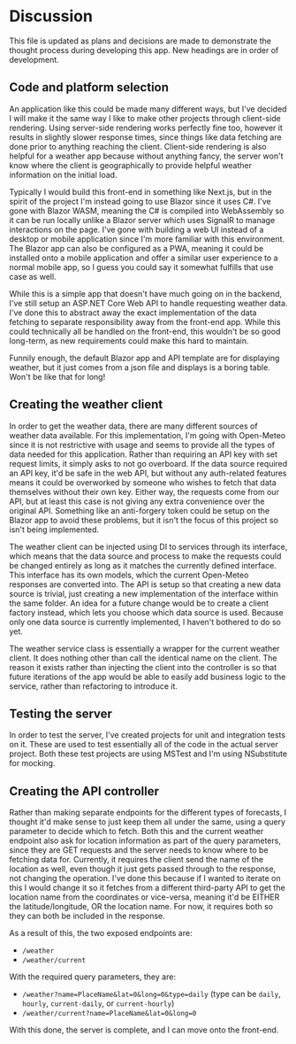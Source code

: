 # Discussion

This file is updated as plans and decisions are made to demonstrate the thought process during developing this app. New headings are in order of development.

## Code and platform selection

An application like this could be made many different ways, but I've decided I will make it the same way I like to make other projects through client-side rendering. Using server-side rendering works perfectly fine too, however it results in slightly slower response times, since things like data fetching are done prior to anything reaching the client. Client-side rendering is also helpful for a weather app because without anything fancy, the server won't know where the client is geographically to provide helpful weather information on the initial load.

Typically I would build this front-end in something like Next.js, but in the spirit of the project I'm instead going to use Blazor since it uses C#. I've gone with Blazor WASM, meaning the C# is compiled into WebAssembly so it can be run locally unlike a Blazor server which uses SignalR to manage interactions on the page. I've gone with building a web UI instead of a desktop or mobile application since I'm more familiar with this environment. The Blazor app can also be configured as a PWA, meaning it could be installed onto a mobile application and offer a similar user experience to a normal mobile app, so I guess you could say it somewhat fulfills that use case as well.

While this is a simple app that doesn't have much going on in the backend, I've still setup an ASP.NET Core Web API to handle requesting weather data. I've done this to abstract away the exact implementation of the data fetching to separate responsibility away from the front-end app. While this could technically all be handled on the front-end, this wouldn't be so good long-term, as new requirements could make this hard to maintain. 

Funnily enough, the default Blazor app and API template are for displaying weather, but it just comes from a json file and displays is a boring table. Won't be like that for long!

## Creating the weather client

In order to get the weather data, there are many different sources of weather data available. For this implementation, I'm going with Open-Meteo since it is not restrictive with usage and seems to provide all the types of data needed for this application. Rather than requiring an API key with set request limits, it simply asks to not go overboard. If the data source required an API key, it'd be safe in the web API, but without any auth-related features means it could be overworked by someone who wishes to fetch that data themselves without their own key. Either way, the requests come from our API, but at least this case is not giving any extra convenience over the original API. Something like an anti-forgery token could be setup on the Blazor app to avoid these problems, but it isn't the focus of this project so isn't being implemented.

The weather client can be injected using DI to services through its interface, which means that the data source and process to make the requests could be changed entirely as long as it matches the currently defined interface. This interface has its own models, which the current Open-Meteo responses are converted into. The API is setup so that creating a new data source is trivial, just creating a new implementation of the interface within the same folder. An idea for a future change would be to create a client factory instead, which lets you choose which data source is used. Because only one data source is currently implemented, I haven't bothered to do so yet.

The weather service class is essentially a wrapper for the current weather client. It does nothing other than call the identical name on the client. The reason it exists rather than injecting the client into the controller is so that future iterations of the app would be able to easily add business logic to the service, rather than refactoring to introduce it.

## Testing the server

In order to test the server, I've created projects for unit and integration tests on it. These are used to test essentially all of the code in the actual server project. Both these test projects are using MSTest and I'm using NSubstitute for mocking.

## Creating the API controller

Rather than making separate endpoints for the different types of forecasts, I thought it'd make sense to just keep them all under the same, using a query parameter to decide which to fetch. Both this and the current weather endpoint also ask for location information as part of the query parameters, since they are GET requests and the server needs to know where to be fetching data for. Currently, it requires the client send the name of the location as well, even though it just gets passed through to the response, not changing the operation. I've done this because if I wanted to iterate on this I would change it so it fetches from a different third-party API to get the location name from the coordinates or vice-versa, meaning it'd be EITHER the latitude/longitude, OR the location name. For now, it requires both so they can both be included in the response.

As a result of this, the two exposed endpoints are:

- `/weather`
- `/weather/current`

With the required query parameters, they are:

- `/weather?name=PlaceName&lat=0&long=0&type=daily` (type can be `daily`, `hourly`, `current-daily`, or `current-hourly`)
- `/weather/current?name=PlaceName&lat=0&long=0`

With this done, the server is complete, and I can move onto the front-end.
